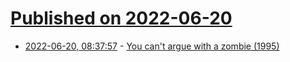 # [Published on 2022-06-20](index.md)

* [2022-06-20, 08:37:57](https://news.ycombinator.com/item?id=31807798) - [You can't argue with a zombie (1995)](http://www.jaronlanier.com/zombie.html)
